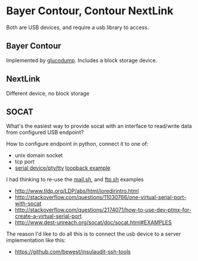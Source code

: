 
# Bayer Contour, Contour NextLink

Both are USB devices, and require a usb library to access.

## Bayer Contour

Implemented by
[glucodump](https://bitbucket.org/iko/glucodump/src/ce8da3e63217/glucodump/usbcomm.py?at=default).
Includes a block storage device.

## NextLink
Different device, no block storage


## SOCAT

What's the easiest way to provide socat with an interface to read/write data
from configured USB endpoint?

How to configure endpoint in python, connect it to one of:
  * unix domain socket
  * tcp port
  * [serial device/pty/tty](http://stackoverflow.com/questions/2500420/fake-serial-communication-under-linux)
    [loopback example](http://stackoverflow.com/questions/2192939/software-serial-port-loopback-on-linux?rq=1)

I had thinking to re-use the
[mail.sh](https://github.com/craSH/socat/blob/master/mail.sh),
and
[ftp.sh](https://github.com/craSH/socat/blob/master/ftp.sh) examples
* http://www.tldp.org/LDP/abs/html/ioredirintro.html
* http://stackoverflow.com/questions/11030766/one-virtual-serial-port-with-socat
* http://stackoverflow.com/questions/2174071/how-to-use-dev-ptmx-for-create-a-virtual-serial-port
* http://www.dest-unreach.org/socat/doc/socat.html#EXAMPLES



The reason I'd like to do all this is to connect the usb device to a
server implementation like this:
  * https://github.com/bewest/insulaudit-ssh-tools



